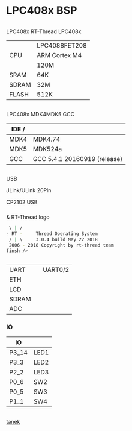 # LPC408x BSP 

## 

LPC408x  RT-Thread  LPC408x 

|       |           |
| --------- | ------------- |
|   | LPC4088FET208 |
| CPU       | ARM Cortex M4 |
|       | 120M          |
|  SRAM  | 64K           |
|  SDRAM | 32M          |
|  FLASH | 512K         |

## 

LPC408x  MDK4MDK5  GCC 

| IDE /  |                    |
| ---------- | ---------------------------- |
| MDK4       | MDK4.74                      |
| MDK5       | MDK524a                      |
| GCC        | GCC 5.4.1 20160919 (release) |

## 

 USB 

 JLink/ULink  20Pin 

 CP2102 USB 

### 

 &  RT-Thread  logo 

```bash
 \ | /
- RT -     Thread Operating System
 / | \     3.0.4 build May 22 2018
 2006 - 2018 Copyright by rt-thread team
finsh />

```
## 

|   |  |            |
| ----- | -------- | :------------: |
| UART  |      |     UART0/2    |
| ETH   |      |                |
| LCD   |      |                |
| SDRAM |      |                |
| ADC   |      |                |

### IO 

| IO   |  |
| ----- | -------------- |
| P3_14 | LED1           |
| P3_3  | LED2           |
| P2_2  | LED3           |
| P0_6  | SW2            |
| P0_5  | SW3            |
| P1_1  | SW4            |

## 

[tanek](https://github.com/TanekLiang)
